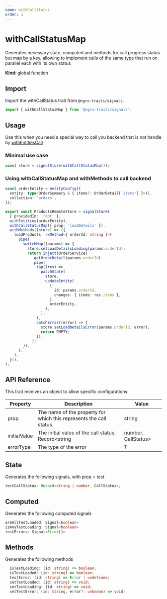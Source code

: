 ```yaml
---
name: withCallStatus 
order: 1
---
```


# withCallStatusMap

Generates necessary state, computed and methods for call progress status but map by a key, allowing to implement
calls of the same type that run on parallel each with its own status

**Kind**: global function

## Import

Import the withCallStatus trait from `@ngrx-traits/signals`.

```ts
import { withCallStatusMap } from '@ngrx-traits/signals';
```

## Usage

Use this when you need a special way to call you backend that is not handle by [withEntitiesCall](/docs/traits/withEntitiesCalls)

### Minimal use case
```typescript
const store = signalStore(withCallStatusMap());
```

### Using withCallStatusMap and withMethods to call backend

```typescript
const orderEntity = entityConfig({
  entity: type<OrderSummary & { items?: OrderDetail['items'] }>(),
  collection: 'orders',
});

export const ProductsRemoteStore = signalStore(
  { providedIn: 'root' },
  withEntities(orderEntity),
  withCallStatusMap({ prop: 'loadDetails' }),
  withMethods((store) => ({
    loadProducts: rxMethod<{ orderId: string }>(
      pipe(
        switchMap((params) => {
          store.setLoadDetailsLoading(params.orderId);
          return inject(OrderService)
            .getOrderDetail(params.orderId)
            .pipe(
              tap((res) =>
                patchState(
                  store,
                  updateEntity(
                    {
                      id: params.orderId,
                      changes: { items: res.items },
                    },
                    orderEntity,
                  ),
                ),
              ),
              catchError((error) => {
                store.setLoadDetailsError(params.orderId, error);
                return EMPTY;
              }),
            );
        }),
      ),
    ),
  })),
);
```


## API Reference

This trait receives an object to allow specific configurations:

| Property     | Description                                                                                    | Value                           |
| ------------ | ---------------------------------------------------------------------------------------------- | ------------------------------- |
| prop         | The name of the property for which this represents the call status.                            | string                          |
| initialValue | The initial value of the call status. Record<string | number, CallStatus>                                                         | `init` \| `loading` \| `loaded` |
| errorType    | The type of the error                                                                          | `T`                             |

## State

Generates the following signals, with prop = test

```typescript
testCallStatus: Record<string | number, CallStatus>;
```

## Computed

Generates the following computed signals

```typescript
areAllTestLoaded: Signal<boolean>
isAnyTestLoading: Signal<boolean>
testErrors: Signal<Error[]>
```

## Methods

Generates the following methods

```typescript
  isTestLoading: (id: string) => boolean;
  isTestLoaded: (id: string) => boolean;
  testError: (id: string) => Error | undefined;
  setTestLoaded: (id: string) => void;
  setTestLoading: (id: string) => void;
  setTestError: (id: string, error?: unknown) => void;
```
